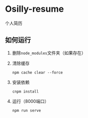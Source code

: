 # Osilly-resume
 个人简历

## 如何运行

1. 删除`node_modules`文件夹（如果存在）

2. 清除缓存

   ```
   npm cache clear --force
   ```

3. 安装依赖

   ```
   cnpm install
   ```

4. 运行（8000端口）

   ```
   npm run serve
   ```

   

